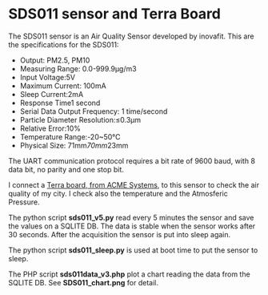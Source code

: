  # SDS011 sensor and Terra Board

The SDS011 sensor is an Air Quality Sensor developed by inovafit.
This are the specifications for the SDS011:

  * Output: PM2.5, PM10 
  * Measuring Range: 0.0-999.9μg/m3 
  * Input Voltage:5V 
  * Maximum Current: 100mA 
  * Sleep Current:2mA 
  * Response Time1 second 
  * Serial Data Output Frequency: 1 time/second 
  * Particle Diameter Resolution:≤0.3μm 
  * Relative Error:10% 
  * Temperature Range:-20~50°C 
  * Physical Size: 71mm*70mm*23mm 

The UART communication protocol requires a bit rate of 9600 baud, with 8 data bit, no parity and one stop bit.

I connect a [Terra board, from ACME Systems,](https://acmesystems.it/terra)
 to this sensor to check the air quality of my city. I check also the temperature and the Atmosferic Pressure. 

The python script **sds011_v5.py** read every 5 minutes the sensor and save the values on a SQLITE DB. The data is stable when the sensor works after 30 seconds. After the acquisition the sensor is put into sleep again.

The python script **sds011_sleep.py** is used at boot time to put the sensor to sleep.

The PHP script **sds011data_v3.php** plot a chart reading the data from the SQLITE DB. See **SDS011_chart.png** for detail.

